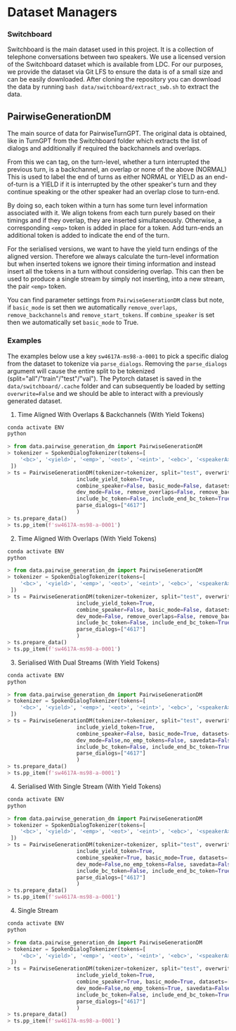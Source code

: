 # Dataset Managers

### Switchboard
Switchboard is the main dataset used in this project. It is a collection of telephone conversations between two speakers.
We use a licensed version of the Switchboard dataset which is available from LDC.
For our purposes, we provide the dataset via Git LFS to ensure the data is of a small size and can be easily downloaded.
After cloning the repository you can download the data by running `bash data/switchboard/extract_swb.sh` to extract the data.

## PairwiseGenerationDM
The main source of data for PairwiseTurnGPT. 
The original data is obtained, like in TurnGPT from the Switchboard folder 
which extracts the list of dialogs and additionally if required the backchannels
and overlaps.

From this we can tag, on the turn-level, whether a turn interrupted the previous turn, is a backchannel, an overlap or none of the above (NORMAL)
This is used to label the end of turns as either NORMAL or YIELD as an end-of-turn is a YIELD if it is interrupted by the other speaker's turn and they continue speaking or the other speaker had an overlap close to turn-end. 

By doing so, each token within a turn has some turn level information associated with it.
We align tokens from each turn purely based on their timings and if they overlap, they are inserted simultaneously.
Otherwise, a corresponding `<emp>` token is added in place for a token.
Add turn-ends an additional token is added to indicate the end of the turn.

For the serialised versions, we want to have the yield turn endings of the aligned version.
Therefore we always calculate the turn-level information but when inserted tokens we ignore their timing information and instead insert all the tokens in a turn without considering overlap. 
This can then be used to produce a single stream by simply not inserting, into a new stream, the pair `<emp>` token.

You can find parameter settings from `PairwiseGenerationDM` class but note, if `basic_mode` is set then we automatically `remove_overlaps`, `remove_backchannels` and `remove_start_tokens`. 
If `combine_speaker` is set then we automatically set `basic_mode` to True.

### Examples
The examples below use a key `sw4617A-ms98-a-0001` to pick a specific dialog from the dataset to tokenize via `parse_dialogs`.
Removing the `parse_dialogs` argument will cause the entire split to be tokenized (split="all"/"train"/"test"/"val"). 
The Pytorch dataset is saved in the `data/switchboard/.cache` folder and can subsequently be loaded by setting `overwrite=False` and we should be able to interact with a previously generated dataset.

1. Time Aligned With Overlaps & Backchannels (With Yield Tokens)
```python
conda activate ENV
python 

> from data.pairwise_generation_dm import PairwiseGenerationDM
> tokenizer = SpokenDialogTokenizer(tokens=[
    '<bc>', '<yield>', '<emp>', '<eot>', '<eint>', '<ebc>', '<speakerA>', '<speakerB>'
 ])
> ts = PairwiseGenerationDM(tokenizer=tokenizer, split="test", overwrite=True, remove_start_tokens=True,
                      include_yield_token=True,
                      combine_speaker=False, basic_mode=False, datasets=['switchboard'],
                      dev_mode=False, remove_overlaps=False, remove_backchannels=False, no_emp_tokens=False, savedata=False, include_overlap_token=True,
                      include_bc_token=False, include_end_bc_token=True, individual_speaker_tokens=False, filter_bc_overlap_token=False,
                      parse_dialogs=["4617"]
                      )
> ts.prepare_data()
> ts.pp_item(f'sw4617A-ms98-a-0001')
```

2. Time Aligned With Overlaps (With Yield Tokens)
```python
conda activate ENV
python 

> from data.pairwise_generation_dm import PairwiseGenerationDM
> tokenizer = SpokenDialogTokenizer(tokens=[
    '<bc>', '<yield>', '<emp>', '<eot>', '<eint>', '<ebc>', '<speakerA>', '<speakerB>'
 ])
> ts = PairwiseGenerationDM(tokenizer=tokenizer, split="test", overwrite=True, remove_start_tokens=True,
                      include_yield_token=True,
                      combine_speaker=False, basic_mode=False, datasets=['switchboard'],
                      dev_mode=False, remove_overlaps=False, remove_backchannels=True, no_emp_tokens=False, savedata=False, include_overlap_token=True,
                      include_bc_token=False, include_end_bc_token=True, individual_speaker_tokens=False, filter_bc_overlap_token=False,
                      parse_dialogs=["4617"]
                      )
> ts.prepare_data()
> ts.pp_item(f'sw4617A-ms98-a-0001')
```

3. Serialised With Dual Streams (With Yield Tokens)
```python
conda activate ENV
python 

> from data.pairwise_generation_dm import PairwiseGenerationDM
> tokenizer = SpokenDialogTokenizer(tokens=[
    '<bc>', '<yield>', '<emp>', '<eot>', '<eint>', '<ebc>', '<speakerA>', '<speakerB>'
 ])
> ts = PairwiseGenerationDM(tokenizer=tokenizer, split="test", overwrite=True, remove_start_tokens=True,
                      include_yield_token=True,
                      combine_speaker=False, basic_mode=True, datasets=['switchboard'],
                      dev_mode=False,no_emp_tokens=False, savedata=False, include_overlap_token=True,
                      include_bc_token=False, include_end_bc_token=True, individual_speaker_tokens=False, filter_bc_overlap_token=False,
                      parse_dialogs=["4617"]
                      )
> ts.prepare_data()
> ts.pp_item(f'sw4617A-ms98-a-0001')
```

4. Serialised With Single Stream (With Yield Tokens)
```python
conda activate ENV
python 

> from data.pairwise_generation_dm import PairwiseGenerationDM
> tokenizer = SpokenDialogTokenizer(tokens=[
    '<bc>', '<yield>', '<emp>', '<eot>', '<eint>', '<ebc>', '<speakerA>', '<speakerB>'
 ])
> ts = PairwiseGenerationDM(tokenizer=tokenizer, split="test", overwrite=True, remove_start_tokens=True,
                      include_yield_token=True,
                      combine_speaker=True, basic_mode=True, datasets=['switchboard'],
                      dev_mode=False,no_emp_tokens=False, savedata=False, include_overlap_token=True,
                      include_bc_token=False, include_end_bc_token=True, individual_speaker_tokens=False, filter_bc_overlap_token=False,
                      parse_dialogs=["4617"]
                      )
> ts.prepare_data()
> ts.pp_item(f'sw4617A-ms98-a-0001')
```

4. Single Stream 
```python
conda activate ENV
python 

> from data.pairwise_generation_dm import PairwiseGenerationDM
> tokenizer = SpokenDialogTokenizer(tokens=[
    '<bc>', '<yield>', '<emp>', '<eot>', '<eint>', '<ebc>', '<speakerA>', '<speakerB>'
 ])
> ts = PairwiseGenerationDM(tokenizer=tokenizer, split="test", overwrite=True, remove_start_tokens=True,
                      include_yield_token=True,
                      combine_speaker=True, basic_mode=True, datasets=['switchboard'],
                      dev_mode=False,no_emp_tokens=True, savedata=False, include_overlap_token=True,
                      include_bc_token=False, include_end_bc_token=True, individual_speaker_tokens=False, filter_bc_overlap_token=False,
                      parse_dialogs=["4617"]
                      )
> ts.prepare_data()
> ts.pp_item(f'sw4617A-ms98-a-0001')
```
